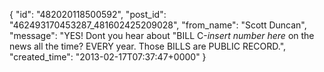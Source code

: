 {
   "id": "482020118500592",
   "post_id": "462493170453287_481602425209028",
   "from_name": "Scott Duncan",
   "message": "YES! Dont you hear about \"BILL C-*insert number here* on the news all the time? EVERY year. Those BILLS are PUBLIC RECORD.",
   "created_time": "2013-02-17T07:37:47+0000"
 }
